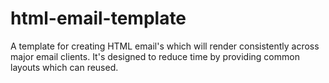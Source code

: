 html-email-template
===================

A template for creating HTML email's which will render consistently across major email clients. It's designed to reduce time by providing common layouts which can reused.
